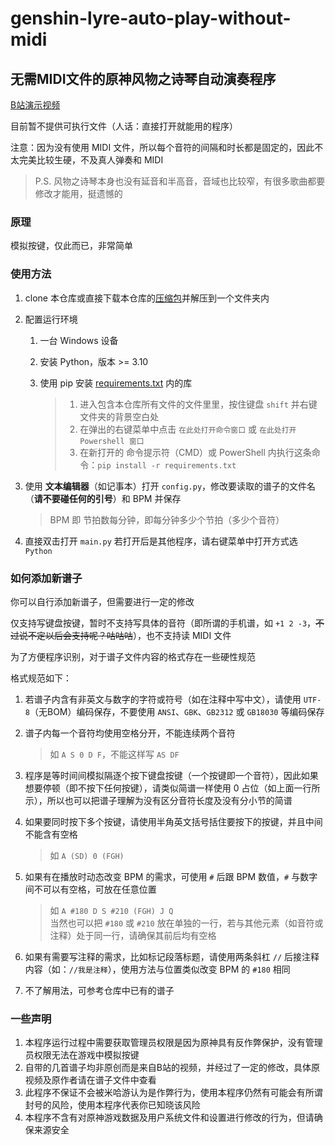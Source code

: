 # genshin-lyre-auto-play-without-midi

## 无需MIDI文件的原神风物之诗琴自动演奏程序

[B站演示视频](https://www.bilibili.com/video/BV1C3411C7n6/)

目前暂不提供可执行文件（人话：直接打开就能用的程序）

注意：因为没有使用 MIDI 文件，所以每个音符的间隔和时长都是固定的，因此不太完美比较生硬，不及真人弹奏和 MIDI

> P.S. 风物之诗琴本身也没有延音和半高音，音域也比较窄，有很多歌曲都要修改才能用，挺遗憾的

### 原理

模拟按键，仅此而已，非常简单

### 使用方法

1. clone 本仓库或直接下载本仓库的[压缩包](https://github.com/Redlnn/genshin-lyre-auto-play-without-midi/archive/refs/heads/master.zip)并解压到一个文件夹内
2. 配置运行环境

   1. 一台 Windows 设备  
   2. 安装 Python，版本 >= 3.10  
   3. 使用 pip 安装 [requirements.txt](./requirements.txt) 内的库

      > 1. 进入包含本仓库所有文件的文件里里，按住键盘 `shift` 并右键文件夹的背景空白处
      > 2. 在弹出的右键菜单中点击 `在此处打开命令窗口` 或 `在此处打开 Powershell 窗口`
      > 3. 在新打开的 命令提示符（CMD）或 PowerShell 内执行这条命令：`pip install -r requirements.txt`

3. 使用 __文本编辑器__（如记事本）打开 `config.py`，修改要读取的谱子的文件名（__请不要碰任何的引号__）和 BPM 并保存

   > BPM 即 节拍数每分钟，即每分钟多少个节拍（多少个音符）

4. 直接双击打开 `main.py` 若打开后是其他程序，请右键菜单中打开方式选 `Python`

### 如何添加新谱子

你可以自行添加新谱子，但需要进行一定的修改

仅支持写键盘按键，暂时不支持写具体的音符（即所谓的手机谱，如 `+1 2 -3`，~~不过说不定以后会支持呢？咕咕咕~~），也不支持读 MIDI 文件

为了方便程序识别，对于谱子文件内容的格式存在一些硬性规范

格式规范如下：

1. 若谱子内含有非英文与数字的字符或符号（如在注释中写中文），请使用 `UTF-8`（无BOM）编码保存，不要使用 `ANSI`、`GBK`、`GB2312` 或 `GB18030` 等编码保存
2. 谱子内每一个音符均使用空格分开，不能连续两个音符

   > 如 `A S 0 D F`，不能这样写 `AS DF`

3. 程序是等时间间模拟隔逐个按下键盘按键（一个按键即一个音符），因此如果想要停顿（即不按下任何按键），请类似简谱一样使用 0 占位（如上面一行所示），所以也可以把谱子理解为没有区分音符长度及没有分小节的简谱
4. 如果要同时按下多个按键，请使用半角英文括号括住要按下的按键，并且中间不能含有空格

   > 如 `A (SD) 0 (FGH)`

5. 如果有在播放时动态改变 BPM 的需求，可使用 `#` 后跟 BPM 数值，`#` 与数字间不可以有空格，可放在任意位置

   > 如 `A #180 D S #210 (FGH) J Q`  
   > 当然也可以把 `#180` 或 `#210` 放在单独的一行，若与其他元素（如音符或注释）处于同一行，请确保其前后均有空格

6. 如果有需要写注释的需求，比如标记段落标题，请使用两条斜杠 `//` 后接注释内容（如：`//我是注释`），使用方法与位置类似改变 BPM 的 `#180` 相同
7. 不了解用法，可参考仓库中已有的谱子

### 一些声明
1. 本程序运行过程中需要获取管理员权限是因为原神具有反作弊保护，没有管理员权限无法在游戏中模拟按键
2. 自带的几首谱子均非原创而是来自B站的视频，并经过了一定的修改，具体原视频及原作者请在谱子文件中查看
3. 此程序不保证不会被米哈游认为是作弊行为，使用本程序仍然有可能会有所谓封号的风险，使用本程序代表你已知晓该风险
4. 本程序不含有对原神游戏数据及用户系统文件和设置进行修改的行为，但请确保来源安全

